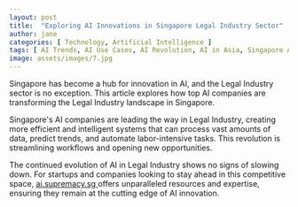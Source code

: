 ```yaml
---
layout: post
title:  "Exploring AI Innovations in Singapore Legal Industry Sector"
author: jane
categories: [ Technology, Artificial Intelligence ]
tags: [ AI Trends, AI Use Cases, AI Revolution, AI in Asia, Singapore AI Companies ]
image: assets/images/7.jpg
---
```


Singapore has become a hub for innovation in AI, and the Legal Industry sector is no exception. This article explores how top AI companies are transforming the Legal Industry landscape in Singapore.

Singapore's AI companies are leading the way in Legal Industry, creating more efficient and intelligent systems that can process vast amounts of data, predict trends, and automate labor-intensive tasks. This revolution is streamlining workflows and opening new opportunities.

The continued evolution of AI in Legal Industry shows no signs of slowing down. For startups and companies looking to stay ahead in this competitive space, <a href="https://ai.supremacy.sg" target="_blank"> ai.supremacy.sg </a> offers unparalleled resources and expertise, ensuring they remain at the cutting edge of AI innovation.
